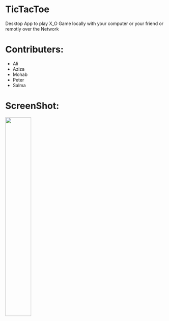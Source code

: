 # TicTacToe
 Desktop App to play X_O Game locally with your computer or your friend or remotly over the Network
 
 
# Contributers:
* Ali
* Aziza
* Mohab
* Peter 
* Salma   


# ScreenShot:
<div>
<img src = "https://user-images.githubusercontent.com/31763341/148519523-c5303fd9-a0ef-4e93-a883-967be61c4aa6.png" width = 40%>
</div>
